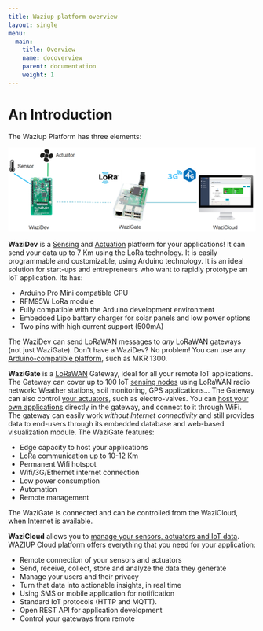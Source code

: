 ```yaml
---
title: Waziup platform overview
layout: single
menu:
  main:
    title: Overview
    name: docoverview
    parent: documentation 
    weight: 1
---
```


An Introduction
===============

The Waziup Platform has three elements:

![](img/archi.png)

**WaziDev** is a [Sensing](/documentation/wazidev/sensors/) and [Actuation](/documentation/wazidev/actuators/) platform for your applications!
It can send your data up to 7 Km using the LoRa technology.
It is easily programmable and customizable, using Arduino technology.
It is an ideal solution for start-ups and entrepreneurs who want to rapidly prototype an IoT application.
Its has:
- Arduino Pro Mini compatible CPU
- RFM95W LoRa module
- Fully compatible with the Arduino development environment
- Embedded Lipo battery charger for solar panels and low power options
- Two pins with high current support (500mA)

The WaziDev can send LoRaWAN messages to *any* LoRaWAN gateways (not just WaziGate).
Don't have a WaziDev? No problem! You can use any [Arduino-compatible platform](/documentation/wazidev/other_boards/), such as MKR 1300.


**WaziGate** is a [LoRaWAN](/documentation/wazigate/v2/lorawan/) Gateway, ideal for all your remote IoT applications.
The Gateway can cover up to 100 IoT [sensing nodes](/documentation/wazigate/v2/lorawan/#sensing) using LoRaWAN radio network: Weather stations, soil monitoring, GPS applications...
The Gateway can also control [your actuators](/documentation/wazigate/v2/lorawan/#actuation), such as electro-valves.
You can [host your own applications](/documentation/wazigate/v2/waziapps/) directly in the gateway, and connect to it through WiFi.
The gateway can easily work *without Internet connectivity* and still provides data to end-users through its embedded database and web-based visualization module.
The WaziGate features:
- Edge capacity to host your applications
- LoRa communication up to 10-12 Km
- Permanent Wifi hotspot
- Wifi/3G/Ethernet internet connection
- Low power consumption
- Automation
- Remote management

The WaziGate is connected and can be controlled from the WaziCloud, when Internet is available.

**WaziCloud** allows you to [manage your sensors, actuators and IoT data](/documentation/wazicloud/dashboard/).
WAZIUP Cloud platform offers everything that you need for your application:
- Remote connection of your sensors and actuators
- Send, receive, collect, store and analyze the data they generate
- Manage your users and their privacy
- Turn that data into actionable insights, in real time
- Using SMS or mobile application for notification
- Standard IoT protocols (HTTP and MQTT).
- Open REST API for application development
- Control your gateways from remote

